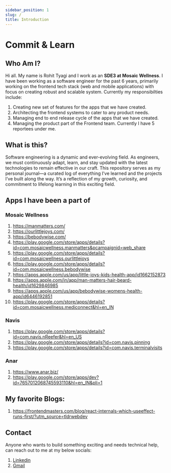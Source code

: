 ```yaml
---
sidebar_position: 1
slug: /
title: Introduction
---
```


# Commit & Learn

## Who Am I?

Hi all. My name is Rohit Tyagi and I work as an **SDE3 at Mosaic Wellness**. I have been working as a software engineer for the past 6 years, primarily working on the frontend tech stack (web and mobile applications) with focus on creating robust and scalable system. Currently my responsibilties include:

1. Creating new set of features for the apps that we have created.
2. Architecting the frontend systems to cater to any product needs.
3. Managing end to end release cycle of the apps that we have created.
4. Managing the product part of the Frontend team. Currently I have 5 reportees under me.

## What is this?

Software engineering is a dynamic and ever-evolving field. As engineers, we must continuously adapt, learn, and stay updated with the latest technologies to remain effective in our craft. This repository serves as my personal journal—a curated log of everything I’ve learned and the projects I’ve built along the way. It’s a reflection of my growth, curiosity, and commitment to lifelong learning in this exciting field.

## Apps I have been a part of

### Mosaic Wellness

1. https://manmatters.com/
2. https://ourlittlejoys.com/
3. https://bebodywise.com/
4. https://play.google.com/store/apps/details?id=com.mosaicwellness.manmatters&pcampaignid=web_share
5. https://play.google.com/store/apps/details?id=com.mosaicwellness.ourlittlejoys
6. https://play.google.com/store/apps/details?id=com.mosaicwellness.bebodywise
7. https://apps.apple.com/us/app/little-joys-kids-health-app/id1662152873
8. https://apps.apple.com/in/app/man-matters-hair-beard-health/id1629846985
9. https://apps.apple.com/us/app/bebodywise-womens-health-app/id6446192851
10. https://play.google.com/store/apps/details?id=com.mosaicwellness.mediconnect&hl=en_IN

### Navis

1. https://play.google.com/store/apps/details?id=com.navis.nReefer&hl=en_US
2. https://play.google.com/store/apps/details?id=com.navis.pinning
3. https://play.google.com/store/apps/details?id=com.navis.terminalvisits

### Anar

1. https://www.anar.biz/
2. https://play.google.com/store/apps/dev?id=7657012068745593110&hl=en_IN&pli=1

## My favorite Blogs:

1. https://frontendmasters.com/blog/react-internals-which-useeffect-runs-first/?utm_source=tldrwebdev

## Contact

Anyone who wants to build something exciting and needs technical help, can reach out to me at my below socials:

1. [Linkedin](https://www.linkedin.com/in/rohit-tyagi-0b9984167/)
2. [Gmail](mailto:tyagii.rohit@gmail.com)

